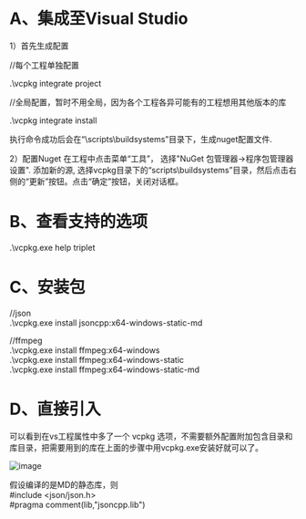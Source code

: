 
#  A、集成至Visual Studio

1）首先生成配置

//每个工程单独配置

.\vcpkg integrate project

//全局配置，暂时不用全局，因为各个工程各异可能有的工程想用其他版本的库

.\vcpkg integrate install

执行命令成功后会在“\scripts\buildsystems”目录下，生成nuget配置文件.

2）配置Nuget
在工程中点击菜单“工具”， 选择"NuGet 包管理器->程序包管理器设置".
添加新的源, 选择vcpkg目录下的“scripts\buildsystems”目录，然后点击右侧的“更新”按钮。点击“确定”按钮，关闭对话框。


#  B、查看支持的选项  
.\vcpkg.exe help triplet

#  C、安装包  
//json  
.\vcpkg.exe install jsoncpp:x64-windows-static-md  

//ffmpeg  
.\vcpkg.exe install ffmpeg:x64-windows  
.\vcpkg.exe install ffmpeg:x64-windows-static  
.\vcpkg.exe install ffmpeg:x64-windows-static-md  

#  D、直接引入  
可以看到在vs工程属性中多了一个 vcpkg 选项，不需要额外配置附加包含目录和库目录，把需要用到的库在上面的步骤中用vcpkg.exe安装好就可以了。

![image](https://user-images.githubusercontent.com/12092721/211269544-56789bcf-f6eb-4d28-a1fd-7e320ef6fcb7.png)

假设编译的是MD的静态库，则  
#include <json/json.h>  
#pragma comment(lib,"jsoncpp.lib")
